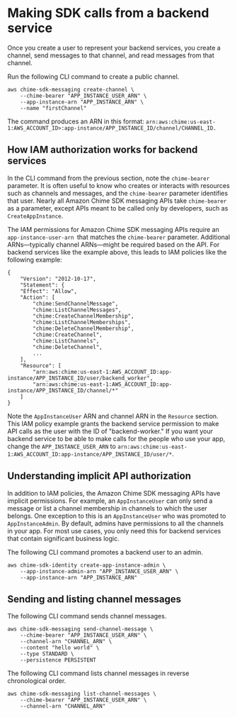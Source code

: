 # Making SDK calls from a backend service<a name="call-from-backend"></a>

Once you create a user to represent your backend services, you create a channel, send messages to that channel, and read messages from that channel\.

Run the following CLI command to create a public channel\.

```
aws chime-sdk-messaging create-channel \
    --chime-bearer "APP_INSTANCE_USER_ARN" \
    --app-instance-arn "APP_INSTANCE_ARN" \
    --name "firstChannel"
```

The command produces an ARN in this format: `arn:aws:chime:us-east-1:AWS_ACCOUNT_ID>:app-instance/APP_INSTANCE_ID/channel/CHANNEL_ID.`

## How IAM authorization works for backend services<a name="how-iam-works"></a>

In the CLI command from the previous section, note the `chime-bearer` parameter\. It is often useful to know who creates or interacts with resources such as channels and messages, and the `chime-bearer` parameter identifies that user\. Nearly all Amazon Chime SDK messaging APIs take `chime-bearer` as a parameter, except APIs meant to be called only by developers, such as `CreateAppInstance`\.

The IAM permissions for Amazon Chime SDK messaging APIs require an `app-instance-user-arn `that matches the `chime-bearer` parameter\. Additional ARNs—typically channel ARNs—might be required based on the API\. For backend services like the example above, this leads to IAM policies like the following example:

```
{
    "Version": "2012-10-17",
    "Statement": {
    "Effect": "Allow",
    "Action": [
        "chime:SendChannelMessage",
        "chime:ListChannelMessages",
        "chime:CreateChannelMembership",
        "chime:ListChannelMemberships",
        "chime:DeleteChannelMembership",
        "chime:CreateChannel",
        "chime:ListChannels",
        "chime:DeleteChannel",
        ... 
    ],
    "Resource": [
        "arn:aws:chime:us-east-1:AWS_ACCOUNT_ID:app-instance/APP_INSTANCE_ID/user/backend_worker",
        "arn:aws:chime:us-east-1:AWS_ACCOUNT_ID:app-instance/APP_INSTANCE_ID/channel/*"
    ]
}
```

Note the `AppInstanceUser` ARN and channel ARN in the `Resource` section\. This IAM policy example grants the backend service permission to make API calls as the user with the ID of "backend\-worker\." If you want your backend service to be able to make calls for the people who use your app, change the `APP_INSTANCE_USER_ARN` to `arn:aws:chime:us-east-1:AWS_ACCOUNT_ID:app-instance/APP_INSTANCE_ID/user/*`\.

## Understanding implicit API authorization<a name="api-implicit-auth"></a>

In addition to IAM policies, the Amazon Chime SDK messaging APIs have implicit permissions\. For example, an `AppInstanceUser` can only send a message or list a channel membership in channels to which the user belongs\. One exception to this is an `AppInstanceUser` who was promoted to `AppInstanceAdmin`\. By default, admins have permissions to all the channels in your app\. For most use cases, you only need this for backend services that contain significant business logic\.

The following CLI command promotes a backend user to an admin\.

```
aws chime-sdk-identity create-app-instance-admin \
    --app-instance-admin-arn "APP_INSTANCE_USER_ARN" \
    --app-instance-arn "APP_INSTANCE_ARN"
```

## Sending and listing channel messages<a name="send-list-msgs"></a>

The following CLI command sends channel messages\.

```
aws chime-sdk-messaging send-channel-message \
    --chime-bearer "APP_INSTANCE_USER_ARN" \
    --channel-arn "CHANNEL_ARN" \
    --content "hello world" \
    --type STANDARD \
    --persistence PERSISTENT
```

The following CLI command lists channel messages in reverse chronological order\.

```
aws chime-sdk-messaging list-channel-messages \
    --chime-bearer "APP_INSTANCE_USER_ARN" \
    --channel-arn "CHANNEL_ARN"
```